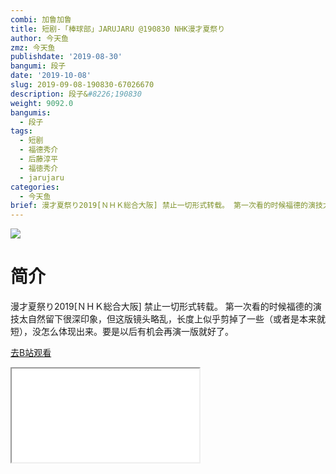 ```yaml
---
combi: 加鲁加鲁
title: 短剧-「棒球部」JARUJARU @190830 NHK漫才夏祭り
author: 今天鱼
zmz: 今天鱼
publishdate: '2019-08-30'
bangumi: 段子
date: '2019-10-08'
slug: 2019-09-08-190830-67026670
description: 段子&#8226;190830
weight: 9092.0
bangumis:
  - 段子
tags:
  - 短剧
  - 福德秀介
  - 后藤淳平
  - 福徳秀介
  - jarujaru
categories:
  - 今天鱼
brief: 漫才夏祭り2019[ＮＨＫ総合大阪] 禁止一切形式转载。 第一次看的时候福德的演技太自然留下很深印象，但这版镜头略乱，长度上似乎剪掉了一些（或者是本来就短），没怎么体现出来。要是以后有机会再演一版就好了。
---
```

![](https://i.imgur.com/tof3wmI.jpg)
# 简介  
漫才夏祭り2019[ＮＨＫ総合大阪]
禁止一切形式转载。
第一次看的时候福德的演技太自然留下很深印象，但这版镜头略乱，长度上似乎剪掉了一些（或者是本来就短），没怎么体现出来。要是以后有机会再演一版就好了。  

[去B站观看](https://www.bilibili.com/video/av67026670/)
<div class ="resp-container"><iframe class="testiframe" src="//player.bilibili.com/player.html?aid=67026670"", scrolling="no", allowfullscreen="true" > </iframe></div> 

